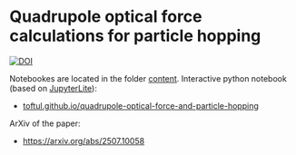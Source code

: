 # Quadrupole optical force calculations for particle hopping

[![DOI](https://zenodo.org/badge/967837452.svg)](https://doi.org/10.5281/zenodo.16907811)


Notebookes are located in the folder [content](https://github.com/toftul/quadrupole-optical-force-and-particle-hopping/tree/main/content). Interactive python notebook (based on [JupyterLite](https://jupyterlite.readthedocs.io/en/stable/)):
- [toftul.github.io/quadrupole-optical-force-and-particle-hopping](http://toftul.github.io/quadrupole-optical-force-and-particle-hopping)

ArXiv of the paper:
- https://arxiv.org/abs/2507.10058


